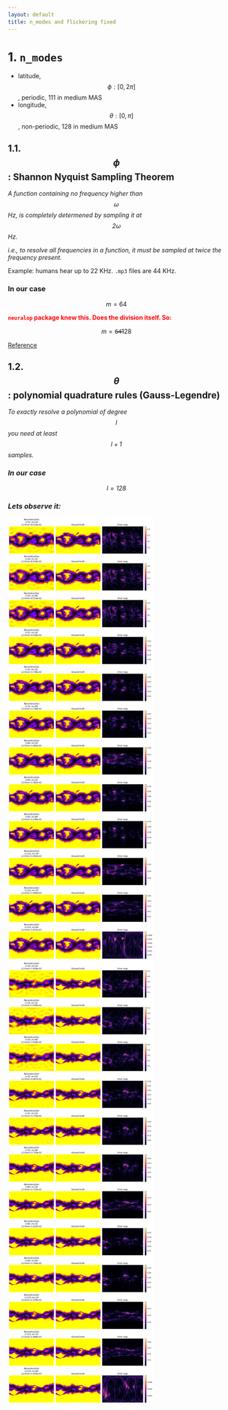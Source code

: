 ```yaml
---
layout: default
title: n_modes and flickering fixed
---
```


# 1. `n_modes`


- latitude, $$\phi: [0, 2\pi]$$, periodic, 111 in medium MAS
- longitude, $$\theta: [0, \pi]$$, non-periodic, 128 in medium MAS


## 1.1. $$\phi$$: Shannon Nyquist Sampling Theorem

<i>A function containing no frequency higher than $$\omega$$ Hz, is completely determened by sampling it at $$2\omega$$ Hz.</i>

<i>i.e., to resolve all frequencies in a function, it must be sampled at twice the frequency present.</i>

Example: humans hear up to 22 KHz. `.mp3` files are 44 KHz.

### In our case

$$
m = 64
$$

<b><span style="color:red">`neuralop` package knew this. Does the division itself. So:</span></b>

$$
m = 6̶4̶ 128
$$


<a href="https://www.youtube.com/watch?v=FcXZ28BX-xE">Reference</a>


## 1.2. $$\theta$$: polynomial quadrature rules (Gauss-Legendre)

<i>To exactly resolve a polynomial of degree $$l$$ you need at least $$l+1$$ samples.


### In our case

$$
l = 128
$$


### Lets observe it:

<img src="resources/week_20/n_modes_1.png"/>
<img src="resources/week_20/n_modes_2.png"/>